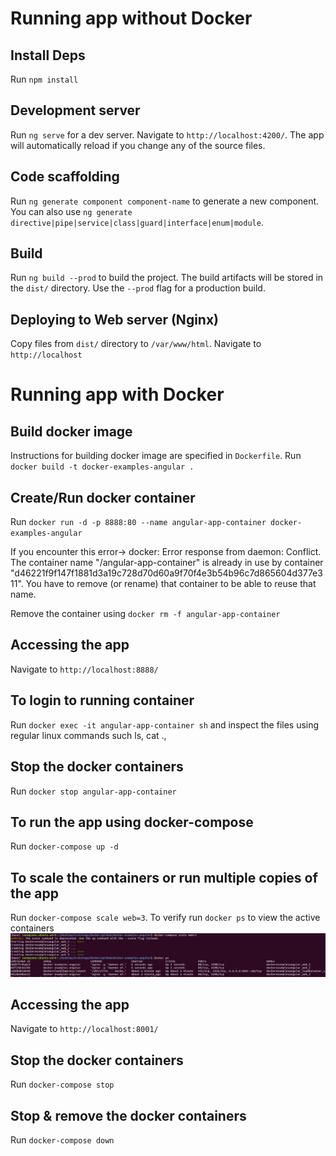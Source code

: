 # Running app without Docker

## Install Deps
Run `npm install`


## Development server
Run `ng serve` for a dev server. Navigate to `http://localhost:4200/`. The app will automatically reload if you change any of the source files.


## Code scaffolding
Run `ng generate component component-name` to generate a new component. You can also use `ng generate directive|pipe|service|class|guard|interface|enum|module`.


## Build
Run `ng build --prod` to build the project. The build artifacts will be stored in the `dist/` directory. Use the `--prod` flag for a production build.


## Deploying to Web server (Nginx)
Copy files from `dist/` directory to `/var/www/html`. Navigate to `http://localhost`



# Running app with Docker

## Build docker image
Instructions for building docker image are specified in `Dockerfile`. Run `docker build -t docker-examples-angular .`


## Create/Run docker container
Run `docker run -d -p 8888:80 --name angular-app-container docker-examples-angular`

If you encounter this error-> docker: Error response from daemon: Conflict. The container name "/angular-app-container" is already in use by container "d46221f9f147f1881d3a19c728d70d60a9f70f4e3b54b96c7d865604d377e311". You have to remove (or rename) that container to be able to reuse that name.

Remove the container using `docker rm -f angular-app-container`

## Accessing the app
Navigate to `http://localhost:8888/`


## To login to running container
Run `docker exec -it angular-app-container sh` and inspect the files using regular linux commands such ls, cat .,


## Stop the docker containers
Run `docker stop angular-app-container`


## To run the app using docker-compose
Run `docker-compose up -d`


## To scale the containers or run multiple copies of the app
Run `docker-compose scale web=3`. To verify run `docker ps` to view the active containers
![alt text](https://github.com/mbzama/docker-examples-angular/blob/master/scale.png)


## Accessing the app
Navigate to `http://localhost:8001/`


## Stop the docker containers
Run `docker-compose stop`


## Stop & remove the docker containers
Run `docker-compose down`




